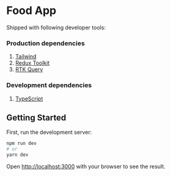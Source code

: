 # Food App

Shipped with following developer tools:

### Production dependencies

1. [Tailwind](https://tailwindcss.com/)
2. [Redux Toolkit](https://redux-toolkit.js.org)
3. [RTK Query](https://redux-toolkit.js.org/rtk-query/overview)

### Development dependencies

1. [TypeScript](https://www.typescriptlang.org/)

## Getting Started

First, run the development server:

```bash
npm run dev
# or
yarn dev
```

Open [http://localhost:3000](http://localhost:3000) with your browser to see the result.
